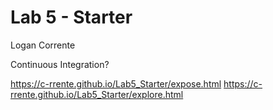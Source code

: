 # Lab 5 - Starter

Logan Corrente

Continuous Integration?

https://c-rrente.github.io/Lab5_Starter/expose.html
https://c-rrente.github.io/Lab5_Starter/explore.html